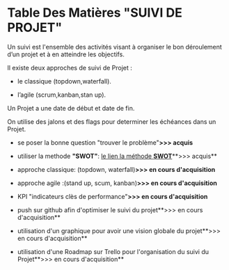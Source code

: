 Table Des Matières "SUIVI DE PROJET"
====================================




Un suivi est l'ensemble des activités visant à organiser le bon déroulement d’un projet et à en atteindre les objectifs. 

 
Il existe deux approches de suivi de Projet : 

- le classique (topdown,waterfall).

- l’agile (scrum,kanban,stan up).


Un Projet a une date de début et date de fin.


On utilise des jalons et des flags pour determiner les échéances dans un Projet.


- se poser la bonne question "trouver le problème"**>>> acquis**

- utiliser la methode **"SWOT"**: [le lien la méthode **SWOT**](https://fr.wikipedia.org/wiki/SWOT_(m%C3%A9thode_d%27analyse))**>>> acquis**

- approche classique: (topdown, waterfall)**>>> en cours d'acquisition**

- approche agile :(stand up, scum, kanban)**>>> en cours d'acquisition**

- KPI "indicateurs clès de performance"**>>> en cours d'acquisition**

- push sur github afin d'optimiser le suivi du projet**>>> en cours d'acquisition**

- utilisation d'un graphique pour avoir une vision globale du projet**>>> en cours d'acquisition**

- utilisation d'une Roadmap sur Trello pour l'organisation du suivi du Projet**>>> en cours d'acquisition**
